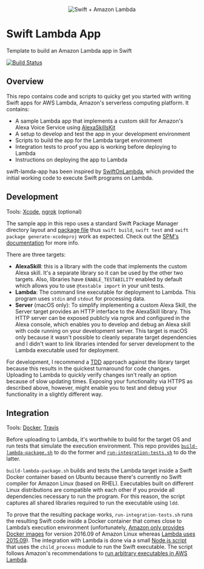 <p align="center" >
  <img src="https://raw.githubusercontent.com/choefele/swift-lambda-app/master/swift%2Blambda.png" alt="Swift + Amazon Lambda" title="Swift + Amazon Lambda">
</p>

# Swift Lambda App
Template to build an Amazon Lambda app in Swift

[![Build Status](https://travis-ci.org/choefele/swift-lambda-app.svg?branch=master)](https://travis-ci.org/choefele/swift-lambda-app)

## Overview
This repo contains code and scripts to quicky get you started with writing Swift apps for AWS Lambda, Amazon's serverless computing platform. It contains:
- A sample Lambda app that implements a custom skill for Amazon's Alexa Voice Service using [AlexaSkillsKit](https://github.com/choefele/AlexaSkillsKit)
- A setup to develop and test the app in your development environment
- Scripts to build the app for the Lambda target environment
- Integration tests to proof you app is working before deploying to Lambda
- Instructions on deploying the app to Lambda

swift-lamda-app has been inspired by [SwiftOnLambda](https://github.com/algal/SwiftOnLambda), which provided the initial working code to execute Swift programs on Lambda.

## Development
Tools: [Xcode](https://developer.apple.com/download/), [ngrok](https://ngrok.com) (optional)

The sample app in this repo uses a standard Swift Package Manager directory layout and [package file](https://github.com/choefele/swift-lambda-app/blob/master/Package.swift) thus `swift build`, `swift test` and `swift package generate-xcodeproj` work as expected. Check out the [SPM's documentation](https://github.com/apple/swift-package-manager/blob/master/Documentation/Usage.md) for more info.

There are three targets:
- **AlexaSkill**: this is a library with the code that implements the custom Alexa skill. It's a separate library so it can be used by the other two targets. Also, libraries have `ENABLE_TESTABILITY` enabled by default which allows you to use `@testable import` in your unit tests.
- **Lambda**: The command line executable for deployment to Lambda. This program uses `stdin` and `stdout` for processing data.
- **Server** (macOS only): To simplify implementing a custom Alexa Skill, the Server target provides an HTTP interface to the AlexaSkill library. This HTTP server can be exposed publicly via ngrok and configured in the Alexa console, which enables you to develop and debug an Alexa skill with code running on your development server. This target is macOS only because it wasn't possible to cleanly separate target dependencies and I didn't want to link libraries intended for server development to the Lambda executable used for deployment.

For development, I recommend a [TDD](https://en.wikipedia.org/wiki/Test-driven_development) approach against the library target because this results in the quickest turnaround for code changes. Uploading to Lambda to quickly verify changes isn't really an option because of slow updating times. Exposing your functionality via HTTPS as described above, however, might enable you to test and debug your functionality in a slightly different way.

## Integration
Tools: [Docker](https://www.docker.com/products/docker), [Travis](https://travis-ci.org/choefele/swift-lambda-app)

Before uploading to Lambda, it's worthwhile to build for the target OS and run tests that simulate the execution environment. This repo provides [`build-lambda-package.sh`](https://github.com/choefele/swift-lambda-app/blob/master/build-lambda-package.sh) to do the former and [`run-integration-tests.sh`](https://github.com/choefele/swift-lambda-app/blob/master/run-integration-tests.sh) to do the latter.

`build-lambda-package.sh` builds and tests the Lambda target inside a Swift Docker container based on Ubuntu because there's currently no Swift compiler for Amazon Linux (based on RHEL). Executables built on different Linux distributions are compatible with each other if you provide all dependencies necessary to run the program. For this reason, the script captures all shared libraries required to run the executable using `ldd`.

To prove that the resulting package works, `run-integration-tests.sh` runs the resulting Swift code inside a Docker container that comes close to Lambda’s execution environment (unfortunately, [Amazon only provides Docker images](https://hub.docker.com/_/amazonlinux/) for version 2016.09 of Amazon Linux whereas [Lambda uses 2015.09](http://docs.aws.amazon.com/lambda/latest/dg/current-supported-versions.html)). The integration with Lambda is done via a small [Node.js script](https://github.com/choefele/swift-lambda-app/blob/master/Shim/index.js) that uses the `child_process` module to run the Swift executable. The script follows Amazon's recommendations to [run arbitrary executables in AWS Lambda](https://aws.amazon.com/blogs/compute/running-executables-in-aws-lambda/).
